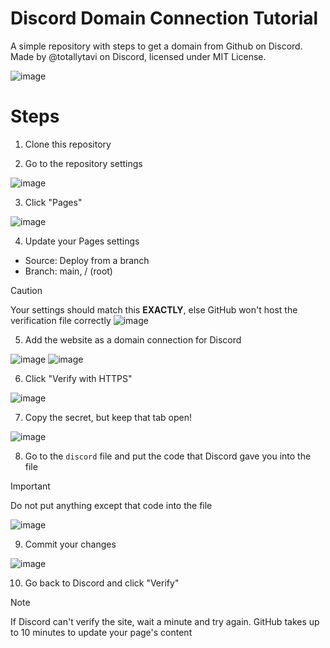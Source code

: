# Discord Domain Connection Tutorial
A simple repository with steps to get a domain from Github on Discord. Made by @totallytavi on Discord, licensed under MIT License.

![image](https://github.com/user-attachments/assets/f151c15f-e2b0-430e-a118-52eecd469601)

# Steps
1. Clone this repository

2. Go to the repository settings

![image](https://github.com/user-attachments/assets/9192fe3f-9db6-4cb0-8fb7-617a3dac1821)

3. Click "Pages"

![image](https://github.com/user-attachments/assets/aa4d7304-111c-4974-bd0d-6140964bf4c5)

4. Update your Pages settings
- Source: Deploy from a branch
- Branch: main, / (root)

> [!CAUTION]
> Your settings should match this **EXACTLY**, else GitHub won't host the verification file correctly
![image](https://github.com/user-attachments/assets/07957e8d-2816-4d53-bfc9-1154c41462c0)

5. Add the website as a domain connection for Discord

![image](https://github.com/user-attachments/assets/611eb4a7-88ef-44f7-97bb-b2b8c25a922e)
![image](https://github.com/user-attachments/assets/8d293b8d-9f66-4bf0-bfb4-eef41d0b7168)

6. Click "Verify with HTTPS"

![image](https://github.com/user-attachments/assets/ef1ed66e-e6bf-44e8-81a9-a6dd6656244d)

7. Copy the secret, but keep that tab open!

![image](https://github.com/user-attachments/assets/178fc38b-72b4-4777-b499-c8ac6504a278)

8. Go to the `discord` file and put the code that Discord gave you into the file
> [!IMPORTANT]
> Do not put anything except that code into the file

![image](https://github.com/user-attachments/assets/20fe7072-5ce4-4b2c-bb7e-2762d783b5ff)

9. Commit your changes

![image](https://github.com/user-attachments/assets/88afcc29-93db-4a7d-9ae7-f434ac603289)

10. Go back to Discord and click "Verify"
> [!NOTE]
> If Discord can't verify the site, wait a minute and try again. GitHub takes up to 10 minutes to update your page's content
